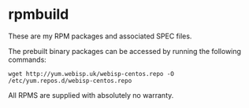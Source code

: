 rpmbuild
========

These are my RPM packages and associated SPEC files.

The prebuilt binary packages can be accessed by running the following 
commands:

	wget http://yum.webisp.uk/webisp-centos.repo -O /etc/yum.repos.d/webisp-centos.repo 

All RPMS are supplied with absolutely no warranty.
